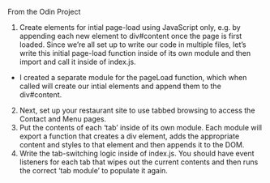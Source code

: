 From the Odin Project

1. Create elements for intial page-load using JavaScript only, e.g. by appending each new element to div#content once the page is first loaded. Since we’re all set up to write our code in multiple files, let’s write this initial page-load function inside of its own module and then import and call it inside of index.js.
  - I created a separate module for the pageLoad function, which when called will create our intial elements and append them to the div#content.

2. Next, set up your restaurant site to use tabbed browsing to access the Contact and Menu pages.
  1. Put the contents of each ‘tab’ inside of its own module. Each module will export a function that creates a div element, adds the appropriate content and styles to that element and then appends it to the DOM.
  2. Write the tab-switching logic inside of index.js. You should have event listeners for each tab that wipes out the current contents and then runs the correct ‘tab module’ to populate it again.